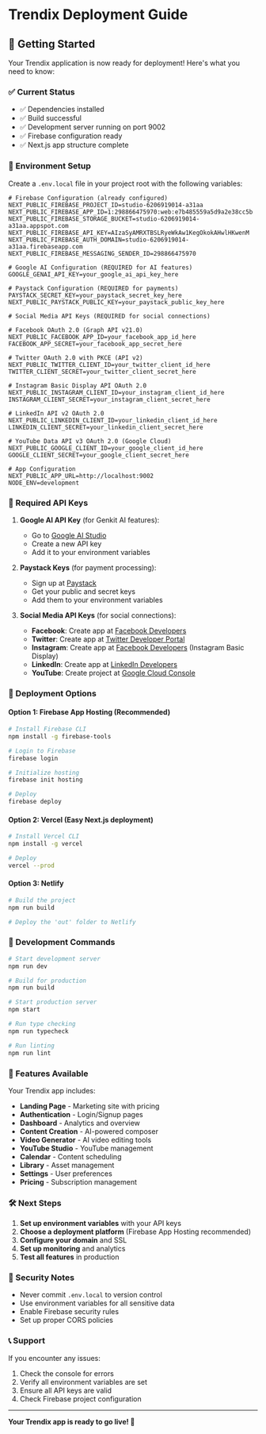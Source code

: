 # Trendix Deployment Guide

## 🚀 Getting Started

Your Trendix application is now ready for deployment! Here's what you need to know:

### ✅ Current Status
- ✅ Dependencies installed
- ✅ Build successful
- ✅ Development server running on port 9002
- ✅ Firebase configuration ready
- ✅ Next.js app structure complete

### 🔧 Environment Setup

Create a `.env.local` file in your project root with the following variables:

```env
# Firebase Configuration (already configured)
NEXT_PUBLIC_FIREBASE_PROJECT_ID=studio-6206919014-a31aa
NEXT_PUBLIC_FIREBASE_APP_ID=1:298866475970:web:e7b485559a5d9a2e38cc5b
NEXT_PUBLIC_FIREBASE_STORAGE_BUCKET=studio-6206919014-a31aa.appspot.com
NEXT_PUBLIC_FIREBASE_API_KEY=AIzaSyAMRXTBSLRyeWkAw1KegOkokAHwlHKwenM
NEXT_PUBLIC_FIREBASE_AUTH_DOMAIN=studio-6206919014-a31aa.firebaseapp.com
NEXT_PUBLIC_FIREBASE_MESSAGING_SENDER_ID=298866475970

# Google AI Configuration (REQUIRED for AI features)
GOOGLE_GENAI_API_KEY=your_google_ai_api_key_here

# Paystack Configuration (REQUIRED for payments)
PAYSTACK_SECRET_KEY=your_paystack_secret_key_here
NEXT_PUBLIC_PAYSTACK_PUBLIC_KEY=your_paystack_public_key_here

# Social Media API Keys (REQUIRED for social connections)

# Facebook OAuth 2.0 (Graph API v21.0)
NEXT_PUBLIC_FACEBOOK_APP_ID=your_facebook_app_id_here
FACEBOOK_APP_SECRET=your_facebook_app_secret_here

# Twitter OAuth 2.0 with PKCE (API v2)
NEXT_PUBLIC_TWITTER_CLIENT_ID=your_twitter_client_id_here
TWITTER_CLIENT_SECRET=your_twitter_client_secret_here

# Instagram Basic Display API OAuth 2.0
NEXT_PUBLIC_INSTAGRAM_CLIENT_ID=your_instagram_client_id_here
INSTAGRAM_CLIENT_SECRET=your_instagram_client_secret_here

# LinkedIn API v2 OAuth 2.0
NEXT_PUBLIC_LINKEDIN_CLIENT_ID=your_linkedin_client_id_here
LINKEDIN_CLIENT_SECRET=your_linkedin_client_secret_here

# YouTube Data API v3 OAuth 2.0 (Google Cloud)
NEXT_PUBLIC_GOOGLE_CLIENT_ID=your_google_client_id_here
GOOGLE_CLIENT_SECRET=your_google_client_secret_here

# App Configuration
NEXT_PUBLIC_APP_URL=http://localhost:9002
NODE_ENV=development
```

### 🎯 Required API Keys

1. **Google AI API Key** (for Genkit AI features):
   - Go to [Google AI Studio](https://aistudio.google.com/)
   - Create a new API key
   - Add it to your environment variables

2. **Paystack Keys** (for payment processing):
   - Sign up at [Paystack](https://paystack.com/)
   - Get your public and secret keys
   - Add them to your environment variables

3. **Social Media API Keys** (for social connections):
   - **Facebook**: Create app at [Facebook Developers](https://developers.facebook.com/)
   - **Twitter**: Create app at [Twitter Developer Portal](https://developer.twitter.com/)
   - **Instagram**: Create app at [Facebook Developers](https://developers.facebook.com/) (Instagram Basic Display)
   - **LinkedIn**: Create app at [LinkedIn Developers](https://www.linkedin.com/developers/)
   - **YouTube**: Create project at [Google Cloud Console](https://console.cloud.google.com/)

### 🚀 Deployment Options

#### Option 1: Firebase App Hosting (Recommended)
```bash
# Install Firebase CLI
npm install -g firebase-tools

# Login to Firebase
firebase login

# Initialize hosting
firebase init hosting

# Deploy
firebase deploy
```

#### Option 2: Vercel (Easy Next.js deployment)
```bash
# Install Vercel CLI
npm install -g vercel

# Deploy
vercel --prod
```

#### Option 3: Netlify
```bash
# Build the project
npm run build

# Deploy the 'out' folder to Netlify
```

### 🔄 Development Commands

```bash
# Start development server
npm run dev

# Build for production
npm run build

# Start production server
npm start

# Run type checking
npm run typecheck

# Run linting
npm run lint
```

### 📱 Features Available

Your Trendix app includes:

- **Landing Page** - Marketing site with pricing
- **Authentication** - Login/Signup pages
- **Dashboard** - Analytics and overview
- **Content Creation** - AI-powered composer
- **Video Generator** - AI video editing tools
- **YouTube Studio** - YouTube management
- **Calendar** - Content scheduling
- **Library** - Asset management
- **Settings** - User preferences
- **Pricing** - Subscription management

### 🛠️ Next Steps

1. **Set up environment variables** with your API keys
2. **Choose a deployment platform** (Firebase App Hosting recommended)
3. **Configure your domain** and SSL
4. **Set up monitoring** and analytics
5. **Test all features** in production

### 🔐 Security Notes

- Never commit `.env.local` to version control
- Use environment variables for all sensitive data
- Enable Firebase security rules
- Set up proper CORS policies

### 📞 Support

If you encounter any issues:
1. Check the console for errors
2. Verify all environment variables are set
3. Ensure all API keys are valid
4. Check Firebase project configuration

---

**Your Trendix app is ready to go live! 🎉**

